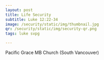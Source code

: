 ```yaml
---
layout: post
title: Life Security
subtitle: Luke 12:22-34
image: /security/static/img/thumbnail.jpg
qr: /security/static/img/security-qr.png
tags: luke svpg

---
```

Pacific Grace MB Church (South Vancouver)

